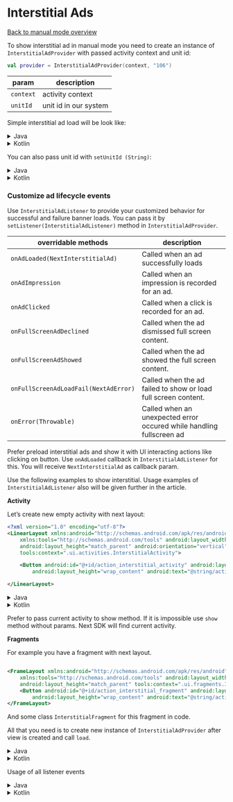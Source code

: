 # Interstitial Ads

[Back to manual mode overview](https://github.com/nextmillenniummedia/next-sdk-android-example/blob/2.x/docs/Manual.md)

To show interstitial ad in manual mode you need to create an instance of `InterstitialAdProvider`
with passed activity context and unit id:

```kotlin
val provider = InterstitialAdProvider(context, "106")
```

| param | description
| --- | --- | 
| `context` | activity context | 
| `unitId` | unit id in our system | 

Simple interstitial ad load will be look like:

<details>
<summary>Java</summary>

```java
public class InterstitialActivity extends AppCompatActivity {

    @Override
    protected void onCreate(Bundle savedInstanceState) {
        super.onCreate(savedInstanceState);
        setContentView(R.layout.activity_interstitial);
        InterstitialAdProvider provider = new InterstitialAdProvider(this, "106");
        provider.load();
    }
}
```

</details>
<details>
<summary>Kotlin</summary>

```kotlin
class InterstitialActivityKt : AppCompatActivity() {
    override fun onCreate(savedInstanceState: Bundle?) {
        super.onCreate(savedInstanceState)
        setContentView(R.layout.activity_interstitial_kt)
        val provider = InterstitialAdProvider(this@InterstitialActivityKt, "106")
        provider.load()
    }
}
```

</details>

You can also pass unit id with `setUnitId (String)`:

<details>
<summary>Java</summary>

```java
public class InterstitialActivity extends AppCompatActivity implements InterstitialAdListener {

    @Override
    protected void onCreate(Bundle savedInstanceState) {
        super.onCreate(savedInstanceState);
        setContentView(R.layout.activity_interstitial);
        InterstitialAdProvider provider = new InterstitialAdProvider(this);
        provider.setUnitId("106"); // your unit id
        provider.load();
    }
}
```

</details>

<details>
<summary>Kotlin</summary>

```kotlin
class InterstitialActivityKt : AppCompatActivity() {
    override fun onCreate(savedInstanceState: Bundle?) {
        super.onCreate(savedInstanceState)
        setContentView(R.layout.activity_interstitial_kt)
        val provider = InterstitialAdProvider(this@InterstitialActivityKt)
        provider.unitId = "106" // your unit id
        provider.load()
    }
}
```

</details>

### Customize ad lifecycle events

Use `InterstitialAdListener` to provide your customized behavior for successful and failure banner
loads. You can pass it by `setListener(InterstitialAdListener)` method in `InterstitialAdProvider`.

| overridable methods | description |
| --- | --- |
| `onAdLoaded(NextInterstitialAd)` | Called when an ad successfully loads |
| `onAdImpression` | Called when an impression is recorded for an ad. |
| `onAdClicked` | Called when a click is recorded for an ad. |
| `onFullScreenAdDeclined` | Called when the ad dismissed full screen content. |
| `onFullScreenAdShowed` | Called when the ad showed the full screen content. |
| `onFullScreenAdLoadFail(NextAdError)` | Called when the ad failed to show or load full screen content. |
| `onError(Throwable)` | Called when an unexpected error occured while handling fullscreen ad |

Prefer preload interstitial ads and show it with UI interacting actions like clicking on button.
Use `onAdLoaded` callback in `InterstitialAdListener` for this. You will
receive `NextInterstitialAd` as callback param.

Use the following examples to show interstitial. Usage examples of `InterstitialAdListener` also
will be given further in the article.

**Activity**

Let’s create new empty activity with next layout:

```xml
<?xml version="1.0" encoding="utf-8"?>
<LinearLayout xmlns:android="http://schemas.android.com/apk/res/android"
    xmlns:tools="http://schemas.android.com/tools" android:layout_width="match_parent"
    android:layout_height="match_parent" android:orientation="vertical"
    tools:context=".ui.activities.InterstitialActivity">

    <Button android:id="@+id/action_interstitial_activity" android:layout_width="match_parent"
        android:layout_height="wrap_content" android:text="@string/action" />

</LinearLayout>
```

<details>
<summary>Java</summary>

```java
public class InterstitialActivity extends AppCompatActivity implements InterstitialAdListener {

    @Nullable
    private NextInterstitialAd interstitialAd;

    @Override
    protected void onCreate(Bundle savedInstanceState) {
        super.onCreate(savedInstanceState);
        setContentView(R.layout.activity_interstitial);
        InterstitialAdProvider provider = new InterstitialAdProvider(this, "106");
        provider.setListener(this);
        provider.load();
        Button actionButton = findViewById(R.id.action_button_interstitial);
        actionButton.setOnClickListener((v) -> {
            // some action
            if (interstitialAd != null) {
                interstitialAd.show(InterstitialActivity.this);
            }
        });
    }

    @Override
    public void onAdLoaded(NextInterstitialAd nextInterstitialAd) {
        interstitialAd = nextInterstitialAd;
    }
}
```

</details>

<details>
<summary>Kotlin</summary>

```kotlin
class InterstitialActivityKt : AppCompatActivity(), InterstitialAdListener {

    private var interstitialAd: NextInterstitialAd? = null

    override fun onCreate(savedInstanceState: Bundle?) {
        super.onCreate(savedInstanceState)
        setContentView(R.layout.activity_interstitial_kt)
        val action: Button = findViewById(R.id.action_button_interstitial)
        val provider = InterstitialAdProvider(this@InterstitialActivityKt)
        provider.setListener(this)
        provider.unitId = "106" // your unit id
        provider.load()
        action.setOnClickListener {
            interstitialAd?.show(this@InterstitialActivityKt)
        }
    }

    override fun onAdLoaded(nextInterstitialAd: NextInterstitialAd?) {
        interstitialAd = nextInterstitialAd
    }
}
```
</details>

Prefer to pass current activity to show method. If it is impossible use `show` method without
params. Next SDK will find current activity.

**Fragments**

For example you have a fragment with next layout.

```xml

<FrameLayout xmlns:android="http://schemas.android.com/apk/res/android"
    xmlns:tools="http://schemas.android.com/tools" android:layout_width="match_parent"
    android:layout_height="match_parent" tools:context=".ui.fragments.InterstitialFragment">
    <Button android:id="@+id/action_interstitial_fragment" android:layout_width="match_parent"
        android:layout_height="wrap_content" android:text="@string/action" />
</FrameLayout>
```

And some class `InterstitialFragment` for this fragment in code.

All that you need is to create new instance of `InterstitialAdProvider` after view is created and
call `load`.

<details>
<summary>Java</summary>

```Java
public class InterstitialFragment extends Fragment implements InterstitialAdListener {

    @Nullable
    private NextInterstitialAd interstitialAd;
    @Nullable
    private FragmentInterstitialBinding binding;

    public InterstitialFragment() {
    }

    @Override
    public View onCreateView(LayoutInflater inflater, ViewGroup container,
                             Bundle savedInstanceState) {
        binding = FragmentInterstitialBinding.inflate(inflater, container, false);
        return binding.getRoot();
    }

    @Override
    public void onViewCreated(@NonNull View view, @Nullable Bundle savedInstanceState) {
        super.onViewCreated(view, savedInstanceState);
        InterstitialAdProvider provider = new InterstitialAdProvider(requireActivity(), "106");
        provider.load();
        if (binding == null) return;
        Button action = binding.actionInterstitialFragment;
        action.setOnClickListener((v) -> {
            // some action
            if (interstitialAd != null) {
                interstitialAd.show(requireActivity());
            }
        });
    }

    @Override
    public void onAdLoaded(NextInterstitialAd nextInterstitialAd) {
        interstitialAd = nextInterstitialAd;
    }

    @Override
    public void onDestroyView() {
        super.onDestroyView();
        binding = null;
    }
}
```

</details>

<details>
<summary>Kotlin</summary>

```kotlin
class InterstitialFragmentkt : Fragment(), InterstitialAdListener {

    private var binding: FragmentInterstitialKtBinding? = null
    private var interstitialAd: NextInterstitialAd? = null

    override fun onCreateView(
        inflater: LayoutInflater, container: ViewGroup?,
        savedInstanceState: Bundle?
    ): View? {
        binding = FragmentInterstitialKtBinding.inflate(inflater, container, false)
        return binding?.root
    }

    override fun onViewCreated(view: View, savedInstanceState: Bundle?) {
        super.onViewCreated(view, savedInstanceState)
        val provider = InterstitialAdProvider(requireActivity(), "106")
        provider.setListener(this)
        provider.load()
        val action = binding?.actionInterstitialFragmentKt
        action?.setOnClickListener {
            // some action
            interstitialAd?.show(requireActivity())
        }
    }

    override fun onAdLoaded(nextInterstitialAd: NextInterstitialAd?) {
        interstitialAd = nextInterstitialAd
    }

    override fun onDestroyView() {
        super.onDestroyView()
        binding = null
    }

}
```

</details>

Usage of all listener events

<details>
<summary>Java</summary>

```Java
public class InterstitialFragment extends Fragment implements InterstitialAdListener {

    @Nullable
    private NextInterstitialAd interstitialAd;
    @Nullable
    private FragmentInterstitialBinding binding;

    public InterstitialFragment() {
        // Required empty public constructor
    }

    @Override
    public View onCreateView(LayoutInflater inflater, ViewGroup container,
                             Bundle savedInstanceState) {
        binding = FragmentInterstitialBinding.inflate(inflater, container, false);
        return binding.getRoot();
    }

    @Override
    public void onViewCreated(@NonNull View view, @Nullable Bundle savedInstanceState) {
        super.onViewCreated(view, savedInstanceState);
        new InterstitialAdProvider(requireActivity(), "106").setListener(this).load();
        if (binding == null) return;
        Button action = binding.actionInterstitialFragment;
        action.setOnClickListener((v) -> {
            // some action
            if (interstitialAd != null) {
                interstitialAd.show(requireActivity());
            }
        });
    }

    @Override
    public void onAdLoaded(NextInterstitialAd nextInterstitialAd) {
        interstitialAd = nextInterstitialAd;
    }

    @Override
    public void onAdImpression() {
    }

    @Override
    public void onAdClicked() {
    }

    @Override
    public void onFullScreenAdDeclined() {
    }

    @Override
    public void onFullScreenAdShowed() {
    }

    @Override
    public void onFullScreenAdLoadFail(NextAdError loadError) {
    }

    @Override
    public void onError(Throwable error) {
    }

    @Override
    public void onDestroyView() {
        super.onDestroyView();
        binding = null;
    }
}
```

</details>

<details>
<summary>Kotlin</summary>

```kotlin
class InterstitialFragmentkt : Fragment(), InterstitialAdListener {

    private var binding: FragmentInterstitialKtBinding? = null
    private var interstitialAd: NextInterstitialAd? = null

    override fun onCreateView(
        inflater: LayoutInflater, container: ViewGroup?,
        savedInstanceState: Bundle?
    ): View? {
        binding = FragmentInterstitialKtBinding.inflate(inflater, container, false)
        return binding?.root
    }

    override fun onViewCreated(view: View, savedInstanceState: Bundle?) {
        super.onViewCreated(view, savedInstanceState)
        val provider = InterstitialAdProvider(requireActivity(), "106")
        provider.setListener(this)
        provider.load()
        val action = binding?.actionInterstitialFragmentKt
        action?.setOnClickListener {
            // some action
            interstitialAd?.show(requireActivity())
        }
    }

    override fun onAdLoaded(nextInterstitialAd: NextInterstitialAd?) {
        interstitialAd = nextInterstitialAd
    }

    override fun onAdImpression() {
    }

    override fun onAdClicked() {
    }

    override fun onFullScreenAdDeclined() {
    }

    override fun onFullScreenAdShowed() {
    }

    override fun onFullScreenAdLoadFail(loadError: NextAdError?) {
    }

    override fun onError(error: Throwable?) {
    }

    override fun onDestroyView() {
        super.onDestroyView()
        binding = null
    }

}
```

</details>
